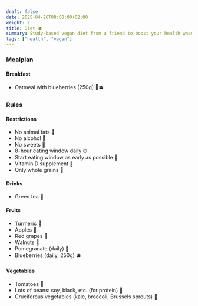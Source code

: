 ```yaml
---
draft: false
date: 2025-04-26T08:00:00+02:00
weight: 2
title: Diet 🫐
summary: Study-based vegan diet from a friend to boost your health when you really need it.
tags: ["health", "vegan"]
---
```


### Mealplan

#### Breakfast

- Oatmeal with blueberries (250g) 🥣🫐

### Rules

#### Restrictions

- No animal fats 🚫
- No alcohol 🚫
- No sweets 🚫
- 8-hour eating window daily ⏰
- Start eating window as early as possible 🌅
- Vitamin D supplement 💊
- Only whole grains 🌾

#### Drinks

- Green tea 🍵

#### Fruits

- Turmeric 🫚
- Apples 🍎
- Red grapes 🍇
- Walnuts 🥜
- Pomegranate (daily) 🍈
- Blueberries (daily, 250g) 🫐

#### Vegetables

- Tomatoes 🍅
- Lots of beans: soy, black, etc. (for protein) 🫘
- Cruciferous vegetables (kale, broccoli, Brussels sprouts) 🥦

